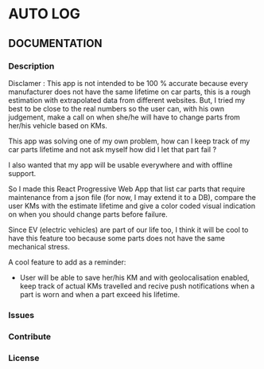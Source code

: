 # AUTO LOG

## DOCUMENTATION

### Description

Disclamer : This app is not intended to be 100 % accurate because every manufacturer does not have the same lifetime on car parts, this is a rough estimation with extrapolated data from different websites. But, I tried my best to be close to the real numbers so the user can, with his own judgement, make a call on when she/he will have to change parts from her/his vehicle based on KMs.

This app was solving one of my own problem, how can I keep track of my car parts lifetime and not ask myself how did I let that part fail ?

I also wanted that my app will be usable everywhere and with offline support.

So I made this React Progressive Web App that list car parts that require maintenance from a json file (for now, I may extend it to a DB), compare the user KMs with the estimate lifetime and give a color coded visual indication on when you should change parts before failure.

Since EV (electric vehicles) are part of our life too, I think it will be cool to have this feature too because some parts does not have the same mechanical stress.

A cool feature to add as a reminder:

- User will be able to save her/his KM and with geolocalisation enabled, keep track of actual KMs travelled and recive push notifications when a part is worn and when a part exceed his lifetime.

### Issues

### Contribute

### License
